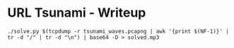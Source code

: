 # URL Tsunami - Writeup

`./solve.py $(tcpdump -r tsunami_waves.pcapng | awk '{print $(NF-1)}' | tr -d "/" | tr -d "\n") | base64 -D > solved.mp3`
